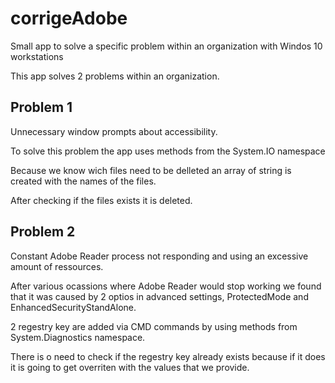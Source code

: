 # corrigeAdobe
Small app to solve a specific problem within an organization with Windos 10 workstations

This app solves 2 problems within an organization.

## Problem 1
Unnecessary window prompts about accessibility.

To solve this problem the app uses methods from the System.IO namespace

Because we know wich files need to be delleted an array of string is created with the names of the files.

After checking if the files exists it is deleted.



## Problem 2
Constant Adobe Reader process not responding and using an excessive amount of ressources.

After various ocassions where Adobe Reader would stop working we found that it was caused by 2 optios in advanced settings, ProtectedMode and EnhancedSecurityStandAlone.

2 regestry key are added via CMD commands by using methods from System.Diagnostics namespace.

There is o need to check if the regestry key already exists because if it does it is going to get overriten with the values that we provide.

